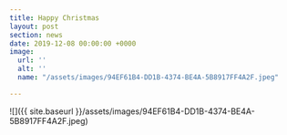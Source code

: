 ```yaml
---
title: Happy Christmas
layout: post
section: news
date: 2019-12-08 00:00:00 +0000
image:
  url: ''
  alt: ''
  name: "/assets/images/94EF61B4-DD1B-4374-BE4A-5B8917FF4A2F.jpeg"

---
```

![]({{ site.baseurl }}/assets/images/94EF61B4-DD1B-4374-BE4A-5B8917FF4A2F.jpeg)